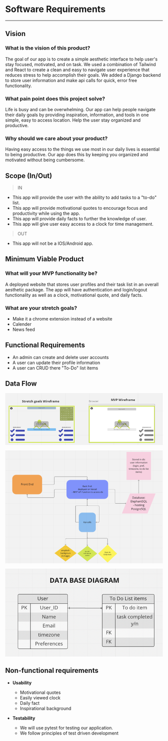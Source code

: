 # Software Requirements

---

## Vision

### What is the vision of this product?

The goal of our app is to create a simple aesthetic interface to help user's stay focused, motivated, and on task. We used a combination of Tailwind and React to create a clean and easy to navigate user experience that reduces stress to help accomplish their goals. We added a Django backend to store user information and make api calls for quick, error free functionality.

### What pain point does this project solve?

Life is busy and can be overwhelming. Our app can help people navigate their daily goals by providing inspiration, information, and tools in one simple, easy to access location. Help the user stay organized and productive.

### Why should we care about your product?

Having easy access to the things we use most in our daily lives is essential to being productive. Our app does this by keeping you organized and motivated without being cumbersome.

## Scope (In/Out)

>IN

* This app will provide the user with the ability to add tasks to a "to-do" list.
* This app will provide motivational quotes to encourage focus and productivity while using the app.
* This app will provide daily facts to further the knowledge of user.
* This app will give user easy access to a clock for time management.

>OUT

* This app will not be a IOS/Android app.

## Minimum Viable Product

### What will your MVP functionality be?

A deployed website that stores user profiles and their task list in an overall aesthetic package. The app will have authentication and login/logout functionality as well as a clock, motivational quote, and daily facts.

### What are your stretch goals?

* Make it a chrome extension instead of a website
* Calender
* News feed

## Functional Requirements

* An admin can create and delete user accounts
* A user can update their profile information
* A user can CRUD there "To-Do" list items

## Data Flow

![Wireframes](./img/ThriveHQ_wireframes.png)

![Domain Model](./img/ThriveHQ_domain_model.png)

![Data Base Model](img/ThriveHQ_database_diagram.png)

## Non-functional requirements

* **Usability**
  * Motivational quotes
  * Easily viewed clock
  * Daily fact
  * Inspirational background

* **Testability**
  * We will use pytest for testing our application.
  * We follow principles of test driven development